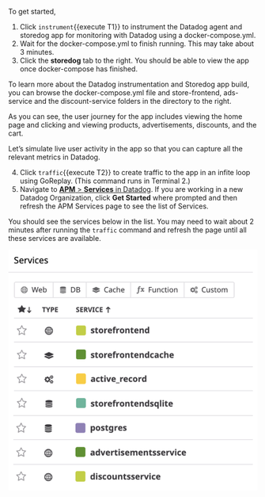 To get started, 

1. Click `instrument`{{execute T1}} to instrument the Datadog agent and storedog app for monitoring with Datadog using a docker-compose.yml. 
2. Wait for the docker-compose.yml to finish running. This may take about 3 minutes. 
3. Click the **storedog** tab to the right. You should be able to view the app once docker-compose has finished.

To learn more about the Datadog instrumentation and Storedog app build, you can browse the docker-compose.yml file and store-frontend, ads-service and the discount-service folders in the directory to the right. 

As you can see, the user journey for the app includes viewing the home page and clicking and viewing products, advertisements, discounts, and the cart.

Let’s simulate live user activity in the app so that you can capture all the relevant metrics in Datadog. 

4. Click `traffic`{{execute T2}} to create traffic to the app in an infite loop using GoReplay. (This command runs in Terminal 2.)
5. Navigate to <a href="https://app.datadoghq.com/apm/" target="_datadog">**APM** > **Services** in Datadog</a>. If you are working in a new Datadog Organization, click **Get Started** where prompted and then refresh the APM Services page to see the list of Services.

You should see the services below in the list. You may need to wait about 2 minutes after running the `traffic` command and refresh the page until all these services are available.

![Service List](createslo/assets/service-list.png)